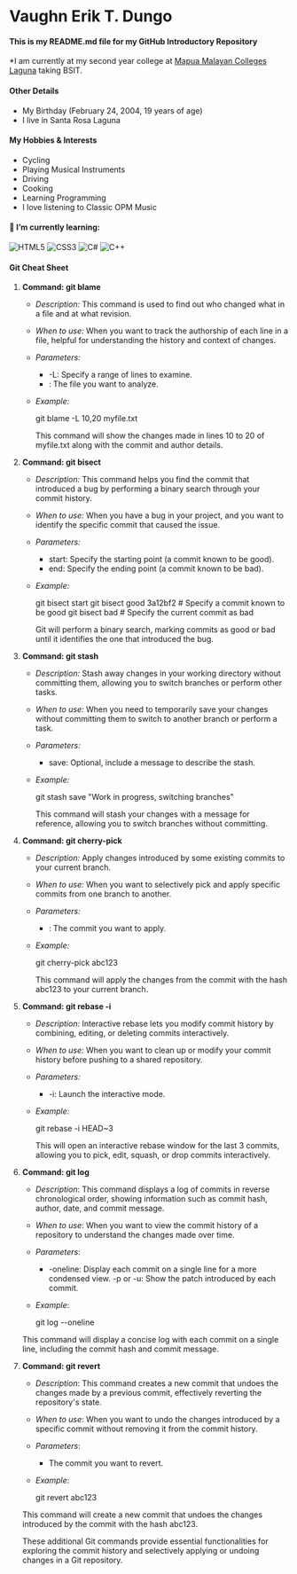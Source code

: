 # Vaughn Erik T. Dungo
#### This is my README.md file for my GitHub Introductory Repository

*I am currently at my second year college at [Mapua Malayan Colleges Laguna] taking BSIT.  

[Mapua Malayan Colleges Laguna]: (https://mcl.edu.ph/)

#### Other Details

- My Birthday (February 24, 2004, 19 years of age)
- I live in Santa Rosa Laguna

#### My Hobbies & Interests

- Cycling
- Playing Musical Instruments
- Driving
- Cooking
- Learning Programming
- I love listening to Classic OPM Music

#### 🌱 I’m currently learning:
![HTML5](https://img.shields.io/badge/HTML5-E34F26?style=for-the-badge&logo=html5&logoColor=white)
![CSS3](https://img.shields.io/badge/CSS3-1572B6?style=for-the-badge&logo=css3&logoColor=white)
![C#](https://img.shields.io/badge/C%23-239120?style=for-the-badge&logo=c-sharp&logoColor=white)
![C++](https://img.shields.io/badge/C%2B%2B-00599C?style=for-the-badge&logo=c%2B%2B&logoColor=white)

#### Git Cheat Sheet

1. **Command: git blame**
   - *Description:* This command is used to find out who changed what in a file and at what revision.
   - *When to use:* When you want to track the authorship of each line in a file, helpful for understanding the history and context of changes.
   - *Parameters:*
     - -L: Specify a range of lines to examine.
     - <file>: The file you want to analyze.
   - *Example:*
     
     git blame -L 10,20 myfile.txt
     
     This command will show the changes made in lines 10 to 20 of myfile.txt along with the commit and author details.

2. **Command: git bisect**
   - *Description:* This command helps you find the commit that introduced a bug by performing a binary search through your commit history.
   - *When to use:* When you have a bug in your project, and you want to identify the specific commit that caused the issue.
   - *Parameters:*
     - start: Specify the starting point (a commit known to be good).
     - end: Specify the ending point (a commit known to be bad).
   - *Example:*
     
     git bisect start
     git bisect good 3a12bf2  # Specify a commit known to be good
     git bisect bad          # Specify the current commit as bad
     
     Git will perform a binary search, marking commits as good or bad until it identifies the one that introduced the bug.

3. **Command: git stash**
   - *Description:* Stash away changes in your working directory without committing them, allowing you to switch branches or perform other tasks.
   - *When to use:* When you need to temporarily save your changes without committing them to switch to another branch or perform a task.
   - *Parameters:*
     - save: Optional, include a message to describe the stash.
   - *Example:*
     
     git stash save "Work in progress, switching branches"
     
     This command will stash your changes with a message for reference, allowing you to switch branches without committing.

4. **Command: git cherry-pick**
   - *Description:* Apply changes introduced by some existing commits to your current branch.
   - *When to use:* When you want to selectively pick and apply specific commits from one branch to another.
   - *Parameters:*
     - <commit>: The commit you want to apply.
   - *Example:*
     
     git cherry-pick abc123
     
     This command will apply the changes from the commit with the hash abc123 to your current branch.

5. **Command: git rebase -i**
   - *Description:* Interactive rebase lets you modify commit history by combining, editing, or deleting commits interactively.
   - *When to use:* When you want to clean up or modify your commit history before pushing to a shared repository.
   - *Parameters:*
     - -i: Launch the interactive mode.
   - *Example:*
     
     git rebase -i HEAD~3
     
     This will open an interactive rebase window for the last 3 commits, allowing you to pick, edit, squash, or drop commits interactively.

6. **Command: git log**
   - *Description*: This command displays a log of commits in reverse chronological order, showing information such as commit hash, author, date, and commit message.
   - *When to use*: When you want to view the commit history of a repository to understand the changes made over time.
   - *Parameters*:
     - -oneline: Display each commit on a single line for a more condensed view.
     -p or -u: Show the patch introduced by each commit.
   - *Example*:

     git log --oneline

   This command will display a concise log with each commit on a single line, including the commit hash and commit message.

7. **Command: git revert**
   - *Description*: This command creates a new commit that undoes the changes made by a previous commit, effectively reverting the repository's state.
   - *When to use*: When you want to undo the changes introduced by a specific commit without removing it from the commit history.
   - *Parameters*:
     - The commit you want to revert.
   - *Example*:

     git revert abc123

   This command will create a new commit that undoes the changes introduced by the commit with the hash abc123.

   These additional Git commands provide essential functionalities for exploring the commit history and selectively applying or undoing changes in a Git repository.
<!--
*vaughnDungo/vaughnDungo* is a ✨ special ✨ repository because its README.md (this file) appears on your GitHub profile.

Here are some ideas to get you started:

- 🔭 I’m currently working on ...
- 🌱 I’m currently learning ...
- 👯 I’m looking to collaborate on ...
- 🤔 I’m looking for help with ...
- 💬 Ask me about ...
- 📫 How to reach me: ...
- 😄 Pronouns: ...
- ⚡ Fun fact: ...
-->
